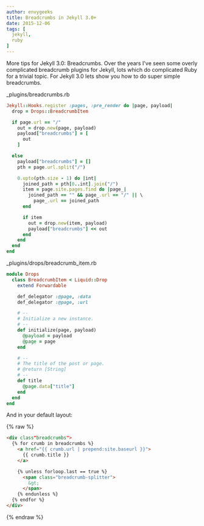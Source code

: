 ```yaml
---
author: envygeeks
title: Breadcrumbs in Jekyll 3.0+
date: 2015-12-06
tags: [
  jekyll,
  ruby
]
---
```


More tips for Jekyll 3.0: Breadcrumbs.  Over the years I've seen some overly
complicated breadcrumb plugins for Jekyll, lots which do complicated Ruby for a
trivial topic.  For Jekyll 3.0 lets show you how to do super simple breadcrumbs.

<p class="code-file">
  _plugins/breadcrumbs.rb
</p>

```ruby
Jekyll::Hooks.register :pages, :pre_render do |page, payload|
  drop = Drops::BreadcrumbItem

  if page.url == "/"
    out = drop.new(page, payload)
    payload["breadcrumbs"] = [
      out
    ]

  else
    payload["breadcrumbs"] = []
    pth = page.url.split("/")

    0.upto(pth.size - 1) do |int|
      joined_path = pth[0..int].join("/")
      item = page.site.pages.find do |page_|
        joined_path == "" && page_.url == "/" || \
          page_.url == joined_path
      end

      if item
        out = drop.new(item, payload)
        payload["breadcrumbs"] << out
      end
    end
  end
end
```

<p class="code-file">
  _plugins/drops/breadcrumb_item.rb
</p>

```ruby
module Drops
  class BreadcrumbItem < Liquid::Drop
    extend Forwardable

    def_delegator :@page, :data
    def_delegator :@page, :url

    # --
    # Initialize a new instance.
    # --
    def initialize(page, payload)
      @payload = payload
      @page = page
    end

    # --
    # The title of the post or page.
    # @return [String]
    # --
    def title
      @page.data["title"]
    end
  end
end
```

And in your default layout:

{% raw %}
```html
<div class"breadcrumbs">
  {% for crumb in breadcrumbs %}
    <a href="{{ crumb.url | prepend:site.baseurl }}">
      {{ crumb.title }}
    </a>

    {% unless forloop.last == true %}
      <span class="breadcrumb-splitter">
        &gt;
      </span>
    {% endunless %}
  {% endfor %}
</div>
```
{% endraw %}
